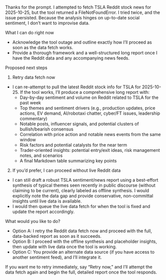 Thanks for the prompt. I attempted to fetch TSLA Reddit stock news for 2025-10-25, but the tool returned a FileNotFoundError. I tried twice, and the issue persisted. Because the analysis hinges on up-to-date social sentiment, I don’t want to improvise data.

What I can do right now
- Acknowledge the tool outage and outline exactly how I’ll proceed as soon as the data fetch works.
- Provide a thorough framework and a well-structured long report once I have the Reddit data and any accompanying news feeds.

Proposed next steps
1) Retry data fetch now
- I can re-attempt to pull the latest Reddit stock info for TSLA for 2025-10-25. If the tool works, I’ll produce a comprehensive long report with:
  - Day-by-day sentiment and volume on Reddit related to TSLA for the past week
  - Top themes and sentiment drivers (e.g., production updates, price actions, EV demand, AI/robotaxi chatter, cyber/FT issues, leadership commentary)
  - Notable posts, influencer signals, and potential clusters of bullish/bearish consensus
  - Correlation with price action and notable news events from the same window
  - Risk factors and potential catalysts for the near term
  - Trader-oriented insights: potential entry/exit ideas, risk management notes, and scenarios
  - A final Markdown table summarizing key points

2) If you’d prefer, I can proceed without live Reddit data
- I can still draft a robust TSLA sentiment/news report using a best-effort synthesis of typical themes seen recently in public discourse (without claiming to be current), clearly labeled as offline synthesis. I would explicitly note the data gap and provide conservative, non-committal insights until live data is available.
- I would then queue the live data fetch for when the tool is fixed and update the report accordingly.

What would you like to do?
- Option A: I retry the Reddit data fetch now and proceed with the full, data-backed report as soon as it succeeds.
- Option B: I proceed with the offline synthesis and placeholder insights, then update with live data once the tool is working.
- Option C: You provide an alternate data source (if you have access to another sentiment feed), and I’ll integrate it.

If you want me to retry immediately, say “Retry now,” and I’ll attempt the data fetch again and begin the full, detailed report once the tool responds.